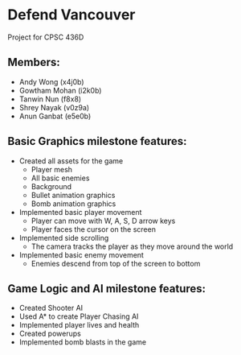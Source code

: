 # Defend Vancouver

Project for CPSC 436D

## Members:
* Andy Wong (x4j0b)
* Gowtham Mohan (i2k0b)
* Tanwin Nun (f8x8)
* Shrey Nayak (v0z9a)
* Anun Ganbat (e5e0b)

## Basic Graphics milestone features:
* Created all assets for the game
  * Player mesh
  * All basic enemies
  * Background
  * Bullet animation graphics
  * Bomb animation graphics
* Implemented basic player movement
  * Player can move with W, A, S, D arrow keys
  * Player faces the cursor on the screen
* Implemented side scrolling
  * The camera tracks the player as they move around the world
* Implemented basic enemy movement
  * Enemies descend from top of the screen to bottom
  
## Game Logic and AI milestone features:
* Created Shooter AI
* Used A* to create Player Chasing AI
* Implemented player lives and health
* Created powerups
* Implemented bomb blasts in the game
